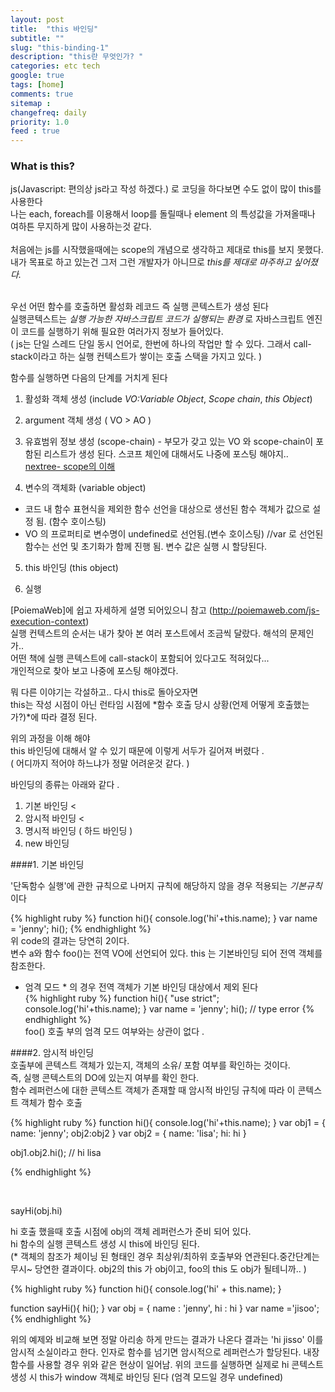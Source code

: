 ```yaml
---
layout: post
title:  "this 바인딩"
subtitle: ""
slug: "this-binding-1" 
description: "this란 무엇인가? "
categories: etc tech
google: true 
tags: [home]
comments: true 
sitemap : 
changefreq: daily
priority: 1.0
feed : true 
---
```


### What is this? 

js(Javascript: 편의상 js라고 작성 하겠다.) 로 코딩을 하다보면 수도 없이 많이 this를 사용한다 <br>
나는 each, foreach를 이용해서 loop를 돌릴때나 element 의 특성값을 가져올때나 여하튼 무지하게 많이 사용하는것 같다.  <br>
<br> 처음에는 js를 시작했을때에는 scope의 개념으로 생각하고 제대로  this를 보지 못했다. 
<br> 내가 목표로 하고 있는건 그저 그런 개발자가 아니므로  *this를 제대로 마주하고 싶어졌다.*  
<br>


우선 어떤 함수를 호출하면 활성화 레코드  즉 실행 콘텍스트가 생성 된다 <br>
실행콘텍스트는  *실행 가능한 자바스크립트 코드가 실행되는 환경* 로 자바스크립트 엔진이 코드를 실행하기 위해 필요한 여러가지 정보가 들어있다. <br>
( js는  단일 스레드 단일 동시 언어로, 한번에 하나의 작업만 할 수 있다. 그래서 call-stack이라고 하는 실행 컨텍스트가 쌓이는 호출 스택을 가지고 있다. )<br>

함수를 실행하면 다음의 단계를 거치게 된다 

1. 활성화 객체 생성 (include *VO:Variable Object*, *Scope chain*, *this Object*) 

2. argument 객체 생성 ( VO > AO )  

3. 유효범위 정보 생성 (scope-chain) - 부모가 갖고 있는 VO 와 scope-chain이 포함된 리스트가 생성 된다. 
스코프 체인에 대해서도 나중에 포스팅 해야지.. 
[nextree- scope의 이해](http://www.nextree.co.kr/p7363/)  

4. 변수의 객체화 (variable object) 
- 코드 내 함수 표현식을 제외한 함수 선언을 대상으로 생선된 함수 객체가 값으로 설정 됨. (함수 호이스팅)
- VO 의 프로퍼티로 변수명이 undefined로 선언됨.(변수 호이스팅) //var 로 선언된 함수는 선언 및 초기화가 함께 진행 됨. 변수 값은 실행 시 할당된다. <br>

5. this 바인딩 (this object)

6. 실행 

[PoiemaWeb]에 쉽고 자세하게 설명 되어있으니 참고 (http://poiemaweb.com/js-execution-context)<br>
실행 컨텍스트의 순서는 내가 찾아 본 여러 포스트에서 조금씩 달랐다. 해석의 문제인가.. <br>
어떤 책에 실행 콘텍스트에 call-stack이 포함되어 있다고도 적혀있다... <br>
개인적으로 찾아 보고 나중에 포스팅 해야겠다.  <br>

뭐 다른 이야기는 각설하고.. 다시 this로 돌아오자면 <br>
this는 작성 시점이 아닌 런타임 시점에 *함수 호출 당시 상황(언제 어떻게 호출했는가?)*에 따라 결정 된다.<br>

위의 과정을 이해 해야 <br>
this 바인딩에 대해서 알 수 있기 때문에 이렇게 서두가 길어져 버렸다 . <br>
( 어디까지 적어야 하느냐가 정말 어려운것 같다. ) <br>

바인딩의 종류는 아래와 같다 . <br>

1. 기본 바인딩  < 
2. 암시적 바인딩 < 
3. 명시적 바인딩 ( 하드 바인딩 )  
4. new 바인딩 

####1. 기본 바인딩 

'단독함수 실행'에 관한 규칙으로 나머지 규칙에 해당하지 않을 경우 적용되는 *기본규칙*이다 <br>

{% highlight ruby %}
function hi(){
console.log('hi'+this.name); 
}
var name = 'jenny'; 
hi(); 
{% endhighlight %}<br>
위 code의 결과는 당연히 2이다. <br>
변수 a와 함수 foo()는 전역 VO에 선언되어 있다. this 는 기본바인딩 되어 전역 객체를 참조한다. <br>

* 엄격 모드 * 의 경우 전역 객체가 기본 바인딩 대상에서 제외 된다 <br>
{% highlight ruby %}
function hi(){
"use strict"; 
console.log('hi'+this.name); 
}
var name = 'jenny'; 
hi(); // type error
{% endhighlight %}<br>
foo() 호출 부의 엄격 모드 여부와는 상관이 없다 .  <br>

####2. 암시적 바인딩 <br>
호출부에 콘텍스트 객체가 있는지, 객체의 소유/ 포함 여부를 확인하는 것이다. <br>
즉, 실행 콘텍스트의 DO에 있는지 여부를 확인 한다. <br>
함수 레퍼런스에 대한 콘텍스트 객체가 존재할 때 암시적 바인딩 규칙에 따라 이 콘텍스트 객체가 함수 호출 <br>

{% highlight ruby %}
function hi(){
console.log('hi'+this.name); 
}
var obj1 = {
name: 'jenny'; 
obj2:obj2
}
var obj2 = {
name: 'lisa'; 
hi: hi
}

obj1.obj2.hi(); // hi lisa

{% endhighlight %}

<br>

sayHi(obj.hi)


hi 호출 했을때  호출 시점에 obj의 객체 레퍼런스가 준비 되어 있다. <br>
hi 함수의 실행 콘텍스트 생성 시 this에 바인딩 된다.<br>  (* 객체의 참조가 체이닝 된 형태인 경우 최상위/최하위 호출부와 연관된다.중간단계는 무시~ 당연한 결과이다. obj2의 this 가 obj이고, foo의 this 도 obj가 될테니까..  ) <br>


{% highlight ruby %}
function hi(){
console.log('hi' + this.name); 
}

function sayHi(){
hi(); 
}
var obj = {
name : 'jenny', 
hi : hi
}
var name ='jisoo'; 
{% endhighlight %}

위의 예제와 비교해 보면 정말 아리송 하게 만드는 결과가 나온다 결과는 'hi jisso'  이를 암시적 소실이라고 한다. 
인자로 함수를 넘기면 암시적으로 레퍼런스가 할당된다. 
내장 함수를 사용할 경우 위와 같은 현상이 일어남. 
위의 코드를 실행하면 실제로 hi 콘텍스트 생성 시 this가 window 객체로 바인딩 된다 (엄격 모드일 경우 undefined)


<script>
	function hi(){
		console.log('hi' + this.name); 
	}

	function sayHi(){
		var name = 'lisa'; 
		hi(); 
	}
	var obj = {
		name : 'jenny', 
		hi : hi
	}
	var name ='jisoo'; 

	sayHi.call(obj);

</script>


